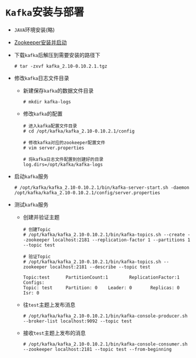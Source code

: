 # `Kafka`安装与部署

- `JAVA`环境安装(略)

- [Zookeeper安装并启动](https://github.com/RobertoHuang/RGP-NOTES/tree/master/Zookeeper%E5%AD%A6%E4%B9%A0%E7%AC%94%E8%AE%B0)

- 下载`kafka`后解压到需要安装的路径下

  ```shell
  # tar -zxvf kafka_2.10-0.10.2.1.tgz
  ```

- 修改`kafka`日志文件目录

  - 新建保存`kafka`的数据文件目录

    ```shell
    # mkdir kafka-logs
    ```

  - 修改`kafka`的配置

    ```shell
    # 进入kafka配置文件目录
    # cd /opt/kafka/kafka_2.10-0.10.2.1/config
    
    # 修改kafka对应的zookeeper配置文件
    # vim server.properties
    
    # 将kafka日志文件配置到创建好的目录
    log.dirs=/opt/kafka/kafka-logs
    ```

- 启动`kafka`服务

  ```shell
  # /opt/kafka/kafka_2.10-0.10.2.1/bin/kafka-server-start.sh -daemon /opt/kafka/kafka_2.10-0.10.2.1/config/server.properties
  ```

- 测试`kafka`服务

  - 创建并验证主题

    ```shell
    # 创建Topic 
    # /opt/kafka/kafka_2.10-0.10.2.1/bin/kafka-topics.sh --create --zookeeper localhost:2181 --replication-factor 1 --partitions 1 --topic test
    
    # 验证Topic
    # /opt/kafka/kafka_2.10-0.10.2.1/bin/kafka-topics.sh --zookeeper localhost:2181 --describe --topic test
    
    Topic:test      PartitionCount:1        ReplicationFactor:1     Configs:
    Topic: test     Partition: 0    Leader: 0       Replicas: 0     Isr: 0
    ```

  - 往`test`主题上发布消息

    ```shell
    # /opt/kafka/kafka_2.10-0.10.2.1/bin/kafka-console-producer.sh --broker-list localhost:9092 --topic test
    ```

  - 接收`test`主题上发布的消息

    ```shell
    # /opt/kafka/kafka_2.10-0.10.2.1/bin/kafka-console-consumer.sh --zookeeper localhost:2181 --topic test --from-beginning
    ```
